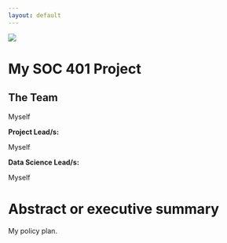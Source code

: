 ```yaml
---
layout: default
---
```


<img src="{{ site.url }}{{ site.baseurl }}/assets/img/eScience.png">


# My SOC 401 Project

## The Team

Myself

**Project Lead/s:**

Myself

**Data Science Lead/s:** 

Myself

# Abstract or executive summary

My policy plan.
